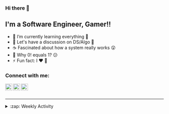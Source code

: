 ### Hi there 👋


## I'm a Software Engineer, Gamer!!

- 🌱 I’m currently learning everything 🤣
- 💬 Let's have a discussion on DS/Algo 👐
- ☕ Fascinated about how a system really works 😲
- 📄 Why 0! equals 1? 😕
- ⚡ Fun fact: I ❤️ 🐶


### Connect with me:

[<img align="left" alt="hsaha_12 | Twitter" width="22px" src="https://cdn.jsdelivr.net/npm/simple-icons@v3/icons/twitter.svg" />][twitter]
[<img align="left" alt="Hira02 | LinkedIn" width="22px" src="https://cdn.jsdelivr.net/npm/simple-icons@v3/icons/linkedin.svg" />][linkedin]
[<img align="left" alt="I_AM_HIRA | Instagram" width="22px" src="https://cdn.jsdelivr.net/npm/simple-icons@v3/icons/instagram.svg" />][instagram]

<br />
<br />


---


<details>
  <summary>:zap: Weekly Activity</summary>
    <br/>
  <summary>     I am learning Go Lang.</summary>

</details>

[twitter]: https://twitter.com/hsaha_12
[instagram]: https://www.instagram.com/i_am_hira
[linkedin]: https://www.linkedin.com/in/hira-saha-457451118/
